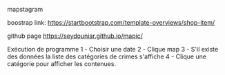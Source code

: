 mapstagram

boostrap link:
https://startbootstrap.com/template-overviews/shop-item/

github page
https://seydouniar.github.io/mapic/

Exécution de programme
1 - Choisir une date 
2 - Clique map
3 - S'il existe des données la liste des catégories de crimes s'affiche
4 - Clique une catégorie pour afficher les contenues.
